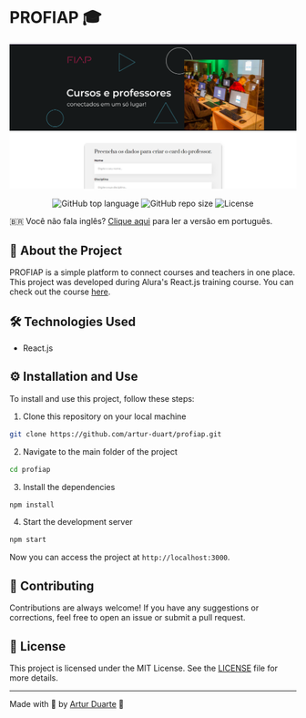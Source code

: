 # PROFIAP 🎓

![Banner](./assets/banner.png)

<p align="center">
  <img alt="GitHub top language" src="https://img.shields.io/github/languages/top/artur-duart/profiap">
  <img alt="GitHub repo size" src="https://img.shields.io/github/repo-size/artur-duart/profiap">
  <img alt="License" src="https://img.shields.io/badge/license-MIT-%2304D361">
</p>

🇧🇷 Você não fala inglês? [Clique aqui](README.pt.md) para ler a versão em português.

## 🚀 About the Project

PROFIAP is a simple platform to connect courses and teachers in one place. This project was developed during Alura's React.js training course. You can check out the course [here](https://www.alura.com.br/curso-online-react-desenvolvendo-javascript).

## 🛠️ Technologies Used

- React.js

## ⚙️ Installation and Use

To install and use this project, follow these steps:

1. Clone this repository on your local machine
```bash
git clone https://github.com/artur-duart/profiap.git
```
2. Navigate to the main folder of the project
```bash
cd profiap
```
3. Install the dependencies
```bash
npm install
```
4. Start the development server
```bash
npm start
```
Now you can access the project at `http://localhost:3000`.

## 🤝 Contributing

Contributions are always welcome! If you have any suggestions or corrections, feel free to open an issue or submit a pull request.

## 📝 License

This project is licensed under the MIT License. See the [LICENSE](LICENSE) file for more details.

---

Made with 💜 by <a href="https://www.linkedin.com/in/artur-duart/">Artur Duarte</a> :wave:
